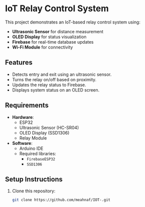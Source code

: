# IoT Relay Control System

This project demonstrates an IoT-based relay control system using:
- **Ultrasonic Sensor** for distance measurement
- **OLED Display** for status visualization
- **Firebase** for real-time database updates
- **Wi-Fi Module** for connectivity

## Features
- Detects entry and exit using an ultrasonic sensor.
- Turns the relay on/off based on proximity.
- Updates the relay status to Firebase.
- Displays system status on an OLED screen.

## Requirements
- **Hardware**: 
  - ESP32
  - Ultrasonic Sensor (HC-SR04)
  - OLED Display (SSD1306)
  - Relay Module
- **Software**:
  - Arduino IDE
  - Required libraries:
    - `FirebaseESP32`
    - `SSD1306`

## Setup Instructions
1. Clone this repository:
   ```bash
   git clone https://github.com/meahnaf/IOT-.git

